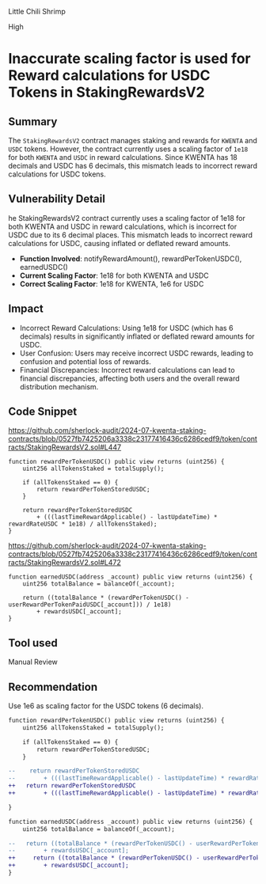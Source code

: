 Little Chili Shrimp

High

# Inaccurate scaling factor is used for Reward calculations for USDC Tokens in StakingRewardsV2

## Summary

The `StakingRewardsV2` contract manages staking and rewards for `KWENTA` and `USDC` tokens. However, the contract currently uses a scaling factor of `1e18` for both `KWENTA` and `USDC` in reward calculations. Since KWENTA has 18 decimals and USDC has 6 decimals, this mismatch leads to incorrect reward calculations for USDC tokens.

## Vulnerability Detail

he StakingRewardsV2 contract currently uses a scaling factor of 1e18 for both KWENTA and USDC in reward calculations, which is incorrect for USDC due to its 6 decimal places. This mismatch leads to incorrect reward calculations for USDC, causing inflated or deflated reward amounts.


- **Function Involved**: notifyRewardAmount(), rewardPerTokenUSDC(), earnedUSDC()
- **Current Scaling Factor**: 1e18 for both KWENTA and USDC
- **Correct Scaling Factor**: 1e18 for KWENTA, 1e6 for USDC


## Impact


- Incorrect Reward Calculations: Using 1e18 for USDC (which has 6 decimals) results in significantly inflated or deflated reward amounts for USDC.
- User Confusion: Users may receive incorrect USDC rewards, leading to confusion and potential loss of rewards.
- Financial Discrepancies: Incorrect reward calculations can lead to financial discrepancies, affecting both users and the overall reward distribution mechanism.


## Code Snippet

https://github.com/sherlock-audit/2024-07-kwenta-staking-contracts/blob/0527fb7425206a3338c23177416436c6286cedf9/token/contracts/StakingRewardsV2.sol#L447

```solidity 
function rewardPerTokenUSDC() public view returns (uint256) {
    uint256 allTokensStaked = totalSupply();

    if (allTokensStaked == 0) {
        return rewardPerTokenStoredUSDC;
    }

    return rewardPerTokenStoredUSDC
        + (((lastTimeRewardApplicable() - lastUpdateTime) * rewardRateUSDC * 1e18) / allTokensStaked);
}
```

https://github.com/sherlock-audit/2024-07-kwenta-staking-contracts/blob/0527fb7425206a3338c23177416436c6286cedf9/token/contracts/StakingRewardsV2.sol#L472

```solidity
function earnedUSDC(address _account) public view returns (uint256) {
    uint256 totalBalance = balanceOf(_account);

    return ((totalBalance * (rewardPerTokenUSDC() - userRewardPerTokenPaidUSDC[_account])) / 1e18)
        + rewardsUSDC[_account];
}

```


## Tool used

Manual Review

## Recommendation

Use 1e6 as scaling factor for the USDC tokens (6 decimals).

```diff
function rewardPerTokenUSDC() public view returns (uint256) {
    uint256 allTokensStaked = totalSupply();

    if (allTokensStaked == 0) {
        return rewardPerTokenStoredUSDC;
    }

--    return rewardPerTokenStoredUSDC
--        + (((lastTimeRewardApplicable() - lastUpdateTime) * rewardRateUSDC * 1e18) / allTokensStaked);
++   return rewardPerTokenStoredUSDC
++        + (((lastTimeRewardApplicable() - lastUpdateTime) * rewardRateUSDC * 1e18) / allTokensStaked);

}
```


```diff
function earnedUSDC(address _account) public view returns (uint256) {
    uint256 totalBalance = balanceOf(_account);

--   return ((totalBalance * (rewardPerTokenUSDC() - userRewardPerTokenPaidUSDC[_account])) / 1e18)
--        + rewardsUSDC[_account];
++     return ((totalBalance * (rewardPerTokenUSDC() - userRewardPerTokenPaidUSDC[_account])) / 1e18)
++        + rewardsUSDC[_account];
}

```
